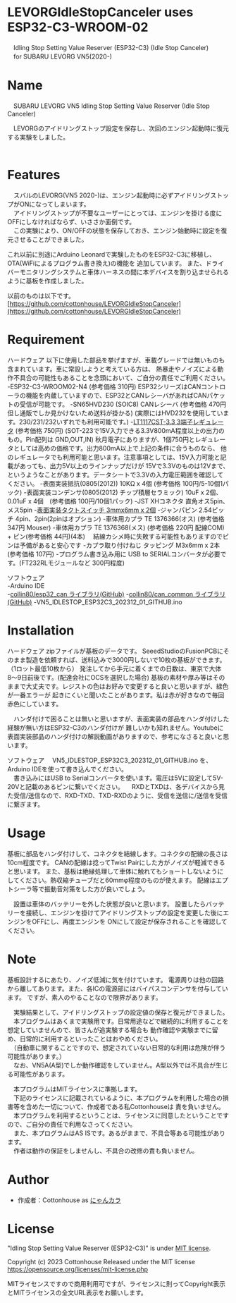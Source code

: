 # LEVORGIdleStopCanceler uses ESP32-C3-WROOM-02
　Idling Stop Setting Value Reserver (ESP32-C3) (Idle Stop Canceler)  
　for SUBARU LEVORG VN5(2020-)

# Name
　SUBARU LEVORG VN5 Idling Stop Setting Value Reserver (Idle Stop Canceler)  

　LEVORGのアイドリングストップ設定を保存し、次回のエンジン起動時に復元する実験をしました。  
 　
# Features
　スバルのLEVORG(VN5 2020-)は、エンジン起動時に必ずアイドリングストップがONになってしまいます。  
　アイドリングストップが不要なユーザーにとっては、エンジンを掛ける度にOFFにしなければならず、いささか面倒です。  
　この実験により、ON/OFFの状態を保存しておき、エンジン始動時に設定を復元させることができました。  

  これ以前に別途にArduino Leonardで実験したものをESP32-C3に移植し、OTA(WiFiによるプログラム書き換え)の機能を
  追加しています。
  また、ドライバーモニタリングシステムと車体ハーネスの間に本デバイスを割り込ませられるように基板を作成しました。

  以前のものは以下です。
  [https://github.com/cottonhouse/LEVORGIdleStopCanceler](https://github.com/cottonhouse/LEVORGIdleStopCanceler)

# Requirement
ハードウェア
 以下に使用した部品を挙げますが、車載グレードでは無いものも含まれています。車に常設しようと考えている方は、
 熱暴走やノイズによる動作不具合の可能性もあることを念頭において、ご自分の責任でご利用ください。
-ESP32-C3-WROOM02-N4  (参考価格 310円)
 ESP32シリーズはCANコントローラの機能を内蔵していますので、ESP32とCANレシーバがあればCANパケットの受信が可能です。
-SN65HVD230 (SOIC8) CANレシーバ (参考価格 470円 但し通販でしか見かけないため送料が掛かる)
 (実際にはHVD232を使用しています。230/231/232いずれでも利用可能です。)
-[LT1117CST-3.3 3端子レギュレータ](https://akizukidenshi.com/catalog/g/gI-07283/) (参考価格 750円)
 (SOT-223で15V入力できる3.3V800mA程度以上の出力のもの。Pin配列は GND,OUT,IN)
 秋月電子にありますが、1個750円とレギュレータとしては高めの価格です。出力800mA以上で上記の条件に合うものなら、
 他のレギュレータでも利用可能と思います。注意事項としては、15V入力可能と記載があっても、出力5V以上のラインナップだけが
 15Vで3.3Vのものは12Vまで、というようなことがあります。データシートで3.3Vの入力電圧範囲を確認してください。
-表面実装抵抗(0805(2012)) 10KΩ x 4個 (参考価格 100円/5-10個1パック)
-表面実装コンデンサ(0805(2012) チップ積層セラミック) 10uF x 2個、0.01uF x 4個　(参考価格 100円/10個1パック)
-JST XHコネクタ 直角オス5pin、メス5pin
-[表面実装タクトスイッチ 3mmx6mm x 2個](https://www.amazon.co.jp/uxcell-マイクロタクトスイッチ-押しボタン-3x6x4-3mm-20枚入り/dp/B07H7FYVXN/ref=sr_1_76?crid=1BWGO0RR560W6&keywords=タクトスイッチ+6mm+2ピン&qid=1698668502&sprefix=タクトスイッチ+6mm+%2Caps%2C153&sr=8-76)
-ジャンパピン 2.54ピッチ 4pin、2pin(2pinはオプション)
-車体用カプラ TE 1376366(オス) (参考価格 347円 Mouser) 
-車体用カプラ TE 1376368(メス) (参考価格 220円 配線COM) + ピン(参考価格 44円)(4本)
　結線カシメ時に失敗する可能性もありますのでピンは予備があると安心です
-カプラ取り付けねじ タッピング M3x6mm x 2本 (参考価格 107円)
-プログラム書き込み用に USB to SERIALコンバータが必要です。(FT232RLモジュールなど 300円程度)

ソフトウェア  
-Arduino IDE  
-[collin80/esp32_can ライブラリ(GitHub)](https://github.com/collin80/esp32_can)
-[collin80/can_common ライブラリ(GitHub)](https://github.com/collin80/can_common)
-VN5_IDLESTOP_ESP32C3_202312_01_GITHUB.ino

# Installation
ハードウェア
  zipファイルが基板のデータです。
  SeeedStudioのFusionPCBにそのまま製造を依頼すれば、送料込みで3000円しないで10枚の基板ができます。（1ロット最低10枚から）
  発注してから手元に着くまでの日数は、東京で大体8〜9日前後です。(配達会社にOCSを選択した場合)
  基板の素材や厚み等はそのままで大丈夫です。レジストの色はお好みで変更すると良いと思いますが、緑色が一番エラーが
  起きにくいと聞いたことがあります。私は赤が好きなので毎回赤色にしています。

　ハンダ付けで困ることは無いと思いますが、表面実装の部品をハンダ付けした経験が無い方はESP32-C3のハンダ付けが
  難しいかも知れません。Youtubeに表面実装部品のハンダ付けの解説動画がありますので、参考になさると良いと思います。

ソフトウェア
　VN5_IDLESTOP_ESP32C3_202312_01_GITHUB.ino を、Arduino IDEを使って書き込んでください。  
　書き込みにはUSB to Serialコンバータを使います。電圧は5Vに設定して5V-20Vと記載のあるピンに繋いでください。
　RXDとTXDは、各デバイスから見た受信/送信なので、RXD-TXD、TXD-RXDのように、受信を送信に/送信を受信に繋ぎます。

# Usage
  基板に部品をハンダ付けして、コネクタを結線します。コネクタの配線の長さは10cm程度です。
  CANの配線は捻ってTwist Pairにした方がノイズが軽減できると思います。
  また、基板は絶縁処理して車体に触れてもショートしないようにしてください。熱収縮チューブだと60mmφ程度のものが使えます。
  配線はエプトシーラ等で振動音対策をした方が良いでしょう。

　設置は車体のバッテリーを外した状態が良いと思います。
  設置したらバッテリーを接続し、エンジンを掛けてアイドリングストップの設定を変更した後にエンジンをOFFにし、再度エンジンを
  ONにして設定が保存されることを確認してください。  

# Note
  基板設計するにあたり、ノイズ低減に気を付けています。
  電源周りは他の回路から離してあります。また、各ICの電源部にはバイパスコンデンサを付与しています。
  ですが、素人のやることなので限界があります。

　実験結果として、アイドリングストップの設定値の保存と復元ができました。  
　本プログラムはあくまで実験用です。日常用途などで継続的に利用することを想定していませんので、皆さんが追実験する場合も
  動作確認や実験までに留め、日常的に利用するといったことはおやめください。  
　（自動車に関することですので、想定されていない日常的な利用は危険が伴う可能性があります。）  
　なお、VN5A(A型)でしか動作確認をしていません。A型以外では不具合が生じる可能性があります。  

　本プログラムはMITライセンスに準拠します。  
　下記のライセンスに記載されているように、本プログラムを利用した場合の損害等を含めた一切について、作成者である私Cottonhouseは
  責を負いません。  
　本プログラムを利用するということは、ライセンスに同意したということですので、ご自分の責任で利用なさってください。  
　また、本プログラムはAS ISです。あるがままで、不具合等ある可能性があります。  
　作者は動作の保証をしませんし、不具合の改修の責も負いません。  

# Author
* 作成者：Cottonhouse as [にゃんカラ](https://minkara.carview.co.jp/userid/2407630/profile/)

# License
"Idling Stop Setting Value Reserver (ESP32-C3)" is under [MIT license](https://en.wikipedia.org/wiki/MIT_License).

Copyright (c) 2023 Cottonhouse
Released under the MIT license
https://opensource.org/licenses/mit-license.php

MITライセンスですので商用利用可ですが、ライセンスに則ってCopyright表示とMITライセンスの全文URL表示をお願いします。